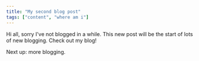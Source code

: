 ```yaml
---
title: "My second blog post"
tags: ["content", "where am i"]
---
```


Hi all, sorry I've not blogged in a while. This new post will be the start of lots of new blogging. Check out my blog!

<!-- excerpt -->

Next up: more blogging.
